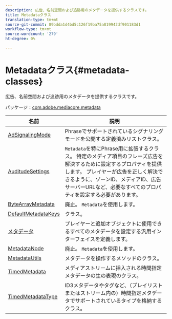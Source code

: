 ```yaml
---
description: 広告、名前空間および追跡用のメタデータを提供するクラスです。
title: Metadataクラス
translation-type: tm+mt
source-git-commit: 89bdda1d4bd5c126f19ba75a819942df901183d1
workflow-type: tm+mt
source-wordcount: '279'
ht-degree: 0%

---
```



# Metadataクラス{#metadata-classes}

広告、名前空間および追跡用のメタデータを提供するクラスです。

パッケージ：[com.adobe.mediacore.metadata](https://help.adobe.com/en_US/primetime/api/psdk/asdoc-dhls_1.4/com/adobe/mediacore/metadata/package-detail.html)

| 名前 | 説明 |
|---|---|
| [AdSignalingMode](https://help.adobe.com/en_US/primetime/api/psdk/asdoc-dhls_1.4/com/adobe/mediacore/metadata/AdSignalingMode.html) | Phraseでサポートされているシグナリングモードを公開する定義済みリストクラス。 |
| [AuditudeSettings](https://help.adobe.com/en_US/primetime/api/psdk/asdoc-dhls_1.4/com/adobe/mediacore/metadata/AuditudeSettings.html) | `Metadata`を特にPhrase用に拡張するクラス。 特定のメディア項目のフレーズ広告を解決するために設定するプロパティを提供します。 プレイヤーが広告を正しく解決できるように、ゾーンID、メディアID、広告サーバーURLなど、必要なすべてのプロパティを設定する必要があります。 |
| [ByteArrayMetadata](https://help.adobe.com/en_US/primetime/api/psdk/asdoc-dhls_1.4/com/adobe/mediacore/metadata/ByteArrayMetadata.html) | 廃止。 `Metadata`を使用します。 |
| [DefaultMetadataKeys](https://help.adobe.com/en_US/primetime/api/psdk/asdoc-dhls_1.4/com/adobe/mediacore/metadata/DefaultMetadataKeys.html) | クラス。 |
| [メタデータ](https://help.adobe.com/en_US/primetime/api/psdk/asdoc-dhls_1.4/com/adobe/mediacore/metadata/Metadata.html) | プレイヤーと追加オブジェクトに使用できるすべてのメタデータを設定する汎用インターフェイスを定義します。 |
| [MetadataNode](https://help.adobe.com/en_US/primetime/api/psdk/asdoc-dhls_1.4/com/adobe/mediacore/metadata/MetadataNode.html) | 廃止。 `Metadata`を使用します。 |
| [MetadataUtils](https://help.adobe.com/en_US/primetime/api/psdk/asdoc-dhls_1.4/com/adobe/mediacore/metadata/MetadataUtils.html) | メタデータを操作するメソッドのクラス。 |
| [TimedMetadata](https://help.adobe.com/en_US/primetime/api/psdk/asdoc-dhls_1.4/com/adobe/mediacore/metadata/TimedMetadata.html) | メディアストリームに挿入される時間指定メタデータの生の表現のクラス。 |
| [TimedMetadataType](https://help.adobe.com/en_US/primetime/api/psdk/asdoc-dhls_1.4/com/adobe/mediacore/metadata/TimedMetadataType.html) | ID3メタデータやタグなど、（プレイリストまたはストリーム内の）時間指定メタデータでサポートされているタイプを格納するクラス。 |